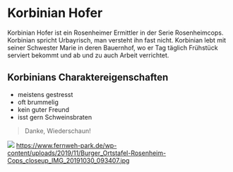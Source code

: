 # Korbinian Hofer

Korbinian Hofer ist ein Rosenheimer Ermittler in der Serie Rosenheimcops.
Korbinian spricht Urbayrisch, man versteht ihn fast nicht.
Korbinian lebt mit seiner Schwester Marie in deren Bauernhof, wo er Tag täglich Frühstück serviert bekommt und ab und zu auch Arbeit verrichtet.

## Korbinians Charaktereigenschaften

* meistens gestresst
* oft brummelig
* kein guter Freund
* isst gern Schweinsbraten

> Danke, Wiederschaun!

<img src="URL"/> https://www.fernweh-park.de/wp-content/uploads/2019/11/Burger_Ortstafel-Rosenheim-Cops_closeup_IMG_20191030_093407.jpg

